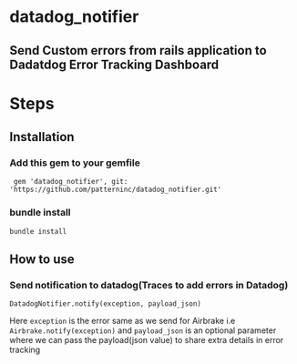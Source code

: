 # datadog_notifier
## Send Custom errors from rails application to Dadatdog Error Tracking Dashboard

# Steps

## Installation

### Add this gem to your gemfile
``` gem 'datadog_notifier', git: 'https://github.com/patterninc/datadog_notifier.git'```
### bundle install
```bundle install```

## How to use
### Send notification to datadog(Traces to add errors in Datadog)
```DatadogNotifier.notify(exception, payload_json)```

Here `exception` is the error same as we send for Airbrake i.e `Airbrake.notify(exception)` and 
`payload_json` is an optional parameter where we can pass the payload(json value) to share extra details in error tracking
